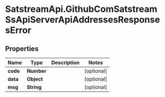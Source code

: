 # SatstreamApi.GithubComSatstreamSsApiServerApiAddressesResponsesError

## Properties
Name | Type | Description | Notes
------------ | ------------- | ------------- | -------------
**code** | **Number** |  | [optional] 
**data** | **Object** |  | [optional] 
**msg** | **String** |  | [optional] 
